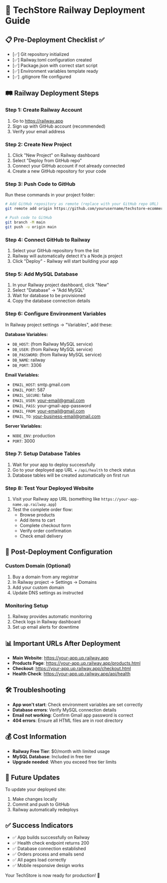 # 🚀 TechStore Railway Deployment Guide

## 📋 Pre-Deployment Checklist ✅
- [✅] Git repository initialized
- [✅] Railway.toml configuration created
- [✅] Package.json with correct start script
- [✅] Environment variables template ready
- [✅] .gitignore file configured

## 🛤️ Railway Deployment Steps

### Step 1: Create Railway Account
1. Go to https://railway.app
2. Sign up with GitHub account (recommended)
3. Verify your email address

### Step 2: Create New Project
1. Click "New Project" on Railway dashboard
2. Select "Deploy from GitHub repo"
3. Connect your GitHub account if not already connected
4. Create a new GitHub repository for your code

### Step 3: Push Code to GitHub
Run these commands in your project folder:
```bash
# Add GitHub repository as remote (replace with your GitHub repo URL)
git remote add origin https://github.com/yourusername/techstore-ecommerce.git

# Push code to GitHub
git branch -M main
git push -u origin main
```

### Step 4: Connect GitHub to Railway
1. Select your GitHub repository from the list
2. Railway will automatically detect it's a Node.js project
3. Click "Deploy" - Railway will start building your app

### Step 5: Add MySQL Database
1. In your Railway project dashboard, click "New"
2. Select "Database" → "Add MySQL"
3. Wait for database to be provisioned
4. Copy the database connection details

### Step 6: Configure Environment Variables
In Railway project settings → "Variables", add these:

**Database Variables:**
- `DB_HOST`: (from Railway MySQL service)
- `DB_USER`: (from Railway MySQL service)  
- `DB_PASSWORD`: (from Railway MySQL service)
- `DB_NAME`: railway
- `DB_PORT`: 3306

**Email Variables:**
- `EMAIL_HOST`: smtp.gmail.com
- `EMAIL_PORT`: 587
- `EMAIL_SECURE`: false
- `EMAIL_USER`: your-email@gmail.com
- `EMAIL_PASS`: your-gmail-app-password
- `EMAIL_FROM`: your-email@gmail.com
- `EMAIL_TO`: your-business-email@gmail.com

**Server Variables:**
- `NODE_ENV`: production
- `PORT`: 3000

### Step 7: Setup Database Tables
1. Wait for your app to deploy successfully
2. Go to your deployed app URL + `/api/health` to check status
3. Database tables will be created automatically on first run

### Step 8: Test Your Deployed Website
1. Visit your Railway app URL (something like `https://your-app-name.up.railway.app`)
2. Test the complete order flow:
   - Browse products
   - Add items to cart
   - Complete checkout form
   - Verify order confirmation
   - Check email delivery

## 🔧 Post-Deployment Configuration

### Custom Domain (Optional)
1. Buy a domain from any registrar
2. In Railway project → Settings → Domains
3. Add your custom domain
4. Update DNS settings as instructed

### Monitoring Setup
1. Railway provides automatic monitoring
2. Check logs in Railway dashboard
3. Set up email alerts for downtime

## 📊 Important URLs After Deployment
- **Main Website**: https://your-app.up.railway.app
- **Products Page**: https://your-app.up.railway.app/products.html
- **Checkout**: https://your-app.up.railway.app/checkout.html
- **Health Check**: https://your-app.up.railway.app/api/health

## 🛠️ Troubleshooting
- **App won't start**: Check environment variables are set correctly
- **Database errors**: Verify MySQL connection details
- **Email not working**: Confirm Gmail app password is correct
- **404 errors**: Ensure all HTML files are in root directory

## 💰 Cost Information
- **Railway Free Tier**: $0/month with limited usage
- **MySQL Database**: Included in free tier
- **Upgrade needed**: When you exceed free tier limits

## 🔄 Future Updates
To update your deployed site:
1. Make changes locally
2. Commit and push to GitHub
3. Railway automatically redeploys

## ✅ Success Indicators
- ✅ App builds successfully on Railway
- ✅ Health check endpoint returns 200
- ✅ Database connection established
- ✅ Orders process and emails send
- ✅ All pages load correctly
- ✅ Mobile responsive design works

Your TechStore is now ready for production! 🎉
